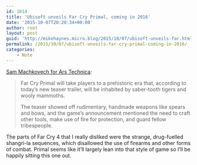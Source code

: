 ```yaml
---
id: 1814
title: 'Ubisoft unveils Far Cry Primal, coming in 2016'
date: '2015-10-07T20:20:34+00:00'
author: root
layout: post
guid: 'http://mikehaynes.micro.blog/2015/10/07/ubisoft-unveils-far.html'
permalink: /2015/10/07/ubisoft-unveils-far-cry-primal-coming-in-2016/
categories:
    - Note
---
```


[Sam Machkovech for Ars Technica](https://arstechnica.com/gaming/2015/10/far-cry-primal-coming-to-xb1ps4-february-23-pc-in-march/):

> Far Cry Primal will take players to a prehistoric era that, according to today’s new teaser trailer, will be inhabited by saber-tooth tigers and wooly mammoths.
> 
>  The teaser showed off rudimentary, handmade weapons like spears and bows, and the game’s announcement mentioned the need to craft other tools, make use of fire for protection, and guard fellow tribespeople.

The parts of Far Cry 4 that I really disliked were the strange, drug-fuelled shangri-la sequences, which disallowed the use of firearms and other forms of combat. Primal seems like it’ll largely lean into that style of game so I’ll be happily sitting this one out.